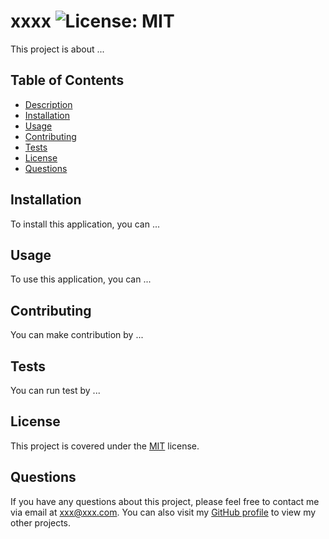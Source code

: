 # xxxx ![License: MIT](https://img.shields.io/badge/License-MIT-blue.svg)

This project is about ...

## Table of Contents

- [Description](#description)
- [Installation](#installation)
- [Usage](#usage)
- [Contributing](#contributing)
- [Tests](#tests)
- [License](#license)
- [Questions](#questions)

## Installation

To install this application, you can ...

## Usage

To use this application, you can ...

## Contributing

You can make contribution by ...

## Tests

You can run test by ...

## License

This project is covered under the [MIT](https://opensource.org/licenses/MIT) license.

## Questions

If you have any questions about this project, please feel free to contact me via email at xxx@xxx.com. You can also visit my [GitHub profile](https://github.com/xxxx) to view my other projects.
